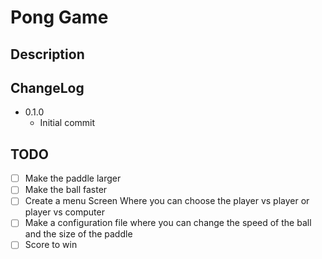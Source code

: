 # Pong Game

## Description

## ChangeLog
* 0.1.0
  * Initial commit

## TODO
* [ ] Make the paddle larger
* [ ] Make the ball faster
* [ ] Create a menu Screen Where you can choose the player vs player or player vs computer
* [ ] Make a configuration file where you can change the speed of the ball and the size of the paddle
* [ ] Score to win